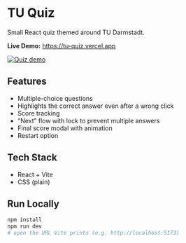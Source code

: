 # TU Quiz

Small React quiz themed around TU Darmstadt.

**Live Demo:** https://tu-quiz.vercel.app


[![Quiz demo](./Quiz.gif)](tu-quiz.vercel.app)

## Features
- Multiple-choice questions
- Highlights the correct answer even after a wrong click
- Score tracking
- “Next” flow with lock to prevent multiple answers
- Final score modal with animation
- Restart option

## Tech Stack
- React + Vite
- CSS (plain)

## Run Locally
```bash
npm install
npm run dev
# open the URL Vite prints (e.g. http://localhost:5173)
